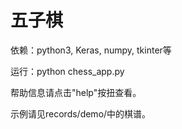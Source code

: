 # 五子棋

依赖：python3, Keras, numpy, tkinter等

运行：python chess_app.py

帮助信息请点击"help"按扭查看。

示例请见records/demo/中的棋谱。
